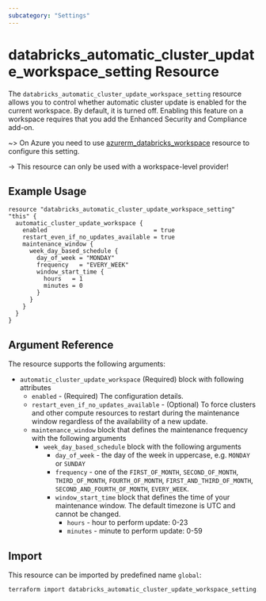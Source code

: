 ```yaml
---
subcategory: "Settings"
---
```


# databricks_automatic_cluster_update_workspace_setting Resource

The `databricks_automatic_cluster_update_workspace_setting` resource allows you to control whether automatic cluster update is enabled for the current workspace. By default, it is turned off. Enabling this feature on a workspace requires that you add the Enhanced Security and Compliance add-on.

~> On Azure you need to use [azurerm_databricks_workspace](https://registry.terraform.io/providers/hashicorp/azurerm/latest/docs/resources/databricks_workspace#automatic_cluster_update_enabled-1) resource to configure this setting.

-> This resource can only be used with a workspace-level provider!

## Example Usage

```hcl
resource "databricks_automatic_cluster_update_workspace_setting" "this" {
  automatic_cluster_update_workspace {
    enabled                              = true
    restart_even_if_no_updates_available = true
    maintenance_window {
      week_day_based_schedule {
        day_of_week = "MONDAY"
        frequency   = "EVERY_WEEK"
        window_start_time {
          hours   = 1
          minutes = 0
        }
      }
    }
  }
}
```

## Argument Reference

The resource supports the following arguments:

- `automatic_cluster_update_workspace` (Required) block with following attributes
  - `enabled` - (Required) The configuration details.
  - `restart_even_if_no_updates_available` - (Optional) To force clusters and other compute resources to restart during the maintenance window regardless of the availability of a new update.
  - `maintenance_window` block that defines the maintenance frequency with the following arguments
    - `week_day_based_schedule` block with the following arguments
      - `day_of_week` - the day of the week in uppercase, e.g. `MONDAY` or `SUNDAY`
      - `frequency` - one of the `FIRST_OF_MONTH`, `SECOND_OF_MONTH`, `THIRD_OF_MONTH`, `FOURTH_OF_MONTH`, `FIRST_AND_THIRD_OF_MONTH`, `SECOND_AND_FOURTH_OF_MONTH`, `EVERY_WEEK`.
      - `window_start_time` block that defines the time of your maintenance window. The default timezone is UTC and cannot be changed.
        - `hours` - hour to perform update: 0-23
        - `minutes` - minute to perform update: 0-59

## Import

This resource can be imported by predefined name `global`:

```bash
terraform import databricks_automatic_cluster_update_workspace_setting.this global
```
